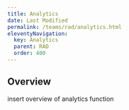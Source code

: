 ```yaml
---
title: Analytics
date: Last Modified 
permalink: /teams/rad/analytics.html
eleventyNavigation:
  key: Analytics
  parent: RAD
  order: 400
---
```



## Overview

insert overview of analytics function
